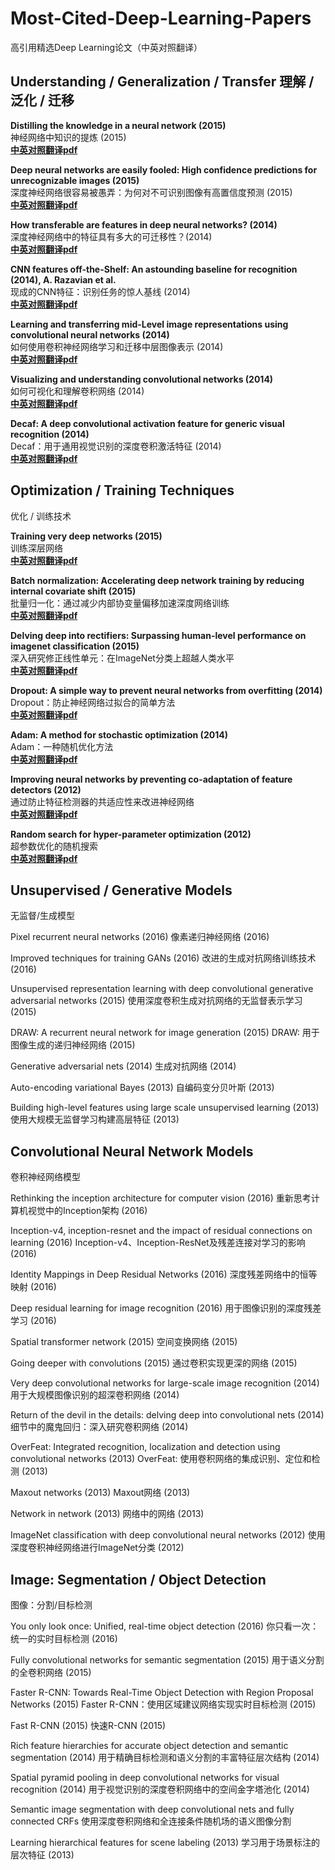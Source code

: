 # Most-Cited-Deep-Learning-Papers
高引用精选Deep Learning论文（中英对照翻译）

## Understanding / Generalization / Transfer 理解 / 泛化 / 迁移

**Distilling the knowledge in a neural network (2015)**  
神经网络中知识的提炼 (2015) <br>
**[中英对照翻译pdf](https://www.jianguoyun.com/p/DTDD8iYQ7f6SDBipuPAFIAA)** <br>

**Deep neural networks are easily fooled: High confidence predictions for unrecognizable images (2015)**  
深度神经网络很容易被愚弄：为何对不可识别图像有高置信度预测 (2015) <br>
**[中英对照翻译pdf](https://www.jianguoyun.com/p/Dcyz7ScQ7f6SDBivuPAFIAA)** <br>

**How transferable are features in deep neural networks? (2014)**  
深度神经网络中的特征具有多大的可迁移性？(2014) <br>
**[中英对照翻译pdf](https://www.jianguoyun.com/p/DVi6zL4Q7f6SDBixuPAFIAA)** <br>

**CNN features off-the-Shelf: An astounding baseline for recognition (2014), A. Razavian et al.**  
现成的CNN特征：识别任务的惊人基线 (2014) <br>
**[中英对照翻译pdf](https://www.jianguoyun.com/p/Df43UJ0Q7f6SDBiyuPAFIAA)** <br>

**Learning and transferring mid-Level image representations using convolutional neural networks (2014)**  
如何使用卷积神经网络学习和迁移中层图像表示 (2014) <br>
**[中英对照翻译pdf](https://www.jianguoyun.com/p/Dal7jG4Q7f6SDBizuPAFIAA)** <br>

**Visualizing and understanding convolutional networks (2014)**  
如何可视化和理解卷积网络 (2014) <br>
**[中英对照翻译pdf](https://www.jianguoyun.com/p/DRYMxfAQ7f6SDBi0uPAFIAA)** <br>

**Decaf: A deep convolutional activation feature for generic visual recognition (2014)**  
Decaf：用于通用视觉识别的深度卷积激活特征 (2014) <br>
**[中英对照翻译pdf](https://www.jianguoyun.com/p/DWaTMpMQ7f6SDBi1uPAFIAA)** <br>


## Optimization / Training Techniques
优化 / 训练技术

**Training very deep networks (2015)**  
训练深层网络<br>
**[中英对照翻译pdf](https://www.jianguoyun.com/p/DS88wPYQ7f6SDBjoxfAFIAA)** <br>

**Batch normalization: Accelerating deep network training by reducing internal covariate shift (2015)**  
批量归一化：通过减少内部协变量偏移加速深度网络训练<br>
**[中英对照翻译pdf](https://www.jianguoyun.com/p/DWFt5CgQ7f6SDBjzxfAFIAA)** <br>

**Delving deep into rectifiers: Surpassing human-level performance on imagenet classification (2015)**  
深入研究修正线性单元：在ImageNet分类上超越人类水平<br>
**[中英对照翻译pdf](https://www.jianguoyun.com/p/Dby_aZUQ7f6SDBj0xfAFIAA)** <br>

**Dropout: A simple way to prevent neural networks from overfitting (2014)**  
Dropout：防止神经网络过拟合的简单方法<br>
**[中英对照翻译pdf](https://www.jianguoyun.com/p/DUpw94IQ7f6SDBj3xfAFIAA)** <br>

**Adam: A method for stochastic optimization (2014)**  
Adam：一种随机优化方法<br>
**[中英对照翻译pdf](https://www.jianguoyun.com/p/Df-mI4gQ7f6SDBj4xfAFIAA)** <br>

**Improving neural networks by preventing co-adaptation of feature detectors (2012)**  
通过防止特征检测器的共适应性来改进神经网络<br>
**[中英对照翻译pdf](https://www.jianguoyun.com/p/DfN4OlIQ7f6SDBj6xfAFIAA)** <br>

**Random search for hyper-parameter optimization (2012)**  
超参数优化的随机搜索<br>
**[中英对照翻译pdf](https://www.jianguoyun.com/p/DTGnLqkQ7f6SDBj7xfAFIAA)** <br>

## Unsupervised / Generative Models
无监督/生成模型

Pixel recurrent neural networks (2016)
像素递归神经网络 (2016)

Improved techniques for training GANs (2016)
改进的生成对抗网络训练技术 (2016)

Unsupervised representation learning with deep convolutional generative adversarial networks (2015)
使用深度卷积生成对抗网络的无监督表示学习 (2015)

DRAW: A recurrent neural network for image generation (2015)
DRAW: 用于图像生成的递归神经网络 (2015)

Generative adversarial nets (2014)
生成对抗网络 (2014)

Auto-encoding variational Bayes (2013)
自编码变分贝叶斯 (2013)

Building high-level features using large scale unsupervised learning (2013)
使用大规模无监督学习构建高层特征 (2013)

## Convolutional Neural Network Models
卷积神经网络模型

Rethinking the inception architecture for computer vision (2016)
重新思考计算机视觉中的Inception架构 (2016)

Inception-v4, inception-resnet and the impact of residual connections on learning (2016)
Inception-v4、Inception-ResNet及残差连接对学习的影响 (2016)

Identity Mappings in Deep Residual Networks (2016)
深度残差网络中的恒等映射 (2016)

Deep residual learning for image recognition (2016)
用于图像识别的深度残差学习 (2016)

Spatial transformer network (2015)
空间变换网络 (2015)

Going deeper with convolutions (2015)
通过卷积实现更深的网络 (2015)

Very deep convolutional networks for large-scale image recognition (2014)
用于大规模图像识别的超深卷积网络 (2014)

Return of the devil in the details: delving deep into convolutional nets (2014)
细节中的魔鬼回归：深入研究卷积网络 (2014)

OverFeat: Integrated recognition, localization and detection using convolutional networks (2013)
OverFeat: 使用卷积网络的集成识别、定位和检测 (2013)

Maxout networks (2013)
Maxout网络 (2013)

Network in network (2013)
网络中的网络 (2013)

ImageNet classification with deep convolutional neural networks (2012)
使用深度卷积神经网络进行ImageNet分类 (2012)


## Image: Segmentation / Object Detection
图像：分割/目标检测

You only look once: Unified, real-time object detection (2016)
你只看一次：统一的实时目标检测 (2016)

Fully convolutional networks for semantic segmentation (2015)
用于语义分割的全卷积网络 (2015)

Faster R-CNN: Towards Real-Time Object Detection with Region Proposal Networks (2015)
Faster R-CNN：使用区域建议网络实现实时目标检测 (2015)

Fast R-CNN (2015)
快速R-CNN (2015)

Rich feature hierarchies for accurate object detection and semantic segmentation (2014)
用于精确目标检测和语义分割的丰富特征层次结构 (2014)

Spatial pyramid pooling in deep convolutional networks for visual recognition (2014)
用于视觉识别的深度卷积网络中的空间金字塔池化 (2014)

Semantic image segmentation with deep convolutional nets and fully connected CRFs
使用深度卷积网络和全连接条件随机场的语义图像分割

Learning hierarchical features for scene labeling (2013)
学习用于场景标注的层次特征 (2013)
